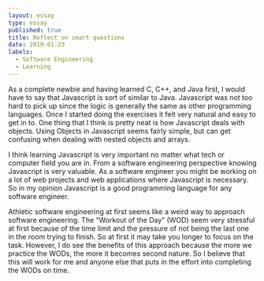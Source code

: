 ```yaml
---
layout: essay
type: essay
published: true
title: Reflect on smart questions
date: 2019-01-23
labels:
  - Software Engineering
  - Learning
---
```


As a complete newbie and having learned C, C++, and Java first, I would have to say that Javascript is sort of similar to Java. Javascript was not too hard to pick up since the logic is generally the same as other programming languages. Once I started doing the exercises it felt very natural and easy to get in to. One thing that I think is pretty neat is how Javascript deals with objects. Using Objects in Javascript seems fairly simple, but can get confusing when dealing with nested objects and arrays.

I think learning Javascript is very important no matter what tech or computer field you are in. From a software engineering perspective knowing Javascript is very valuable. As a software engineer you might be working on a lot of web projects and web applications where Javascript is necessary. So in my opinion Javascript is a good programming language for any software engineer.

Athletic software engineering at first seems like a weird way to approach software engineering. The “Workout of the Day” (WOD) seem very stressful at first because of the time limit and the pressure of not being the last one in the room trying to finish. So at first it may take you longer to focus on the task. However, I do see the benefits of this approach because the more we practice the WODs, the more it becomes second nature. So I believe that this will work for me and anyone else that puts in the effort into completing the WODs on time.
